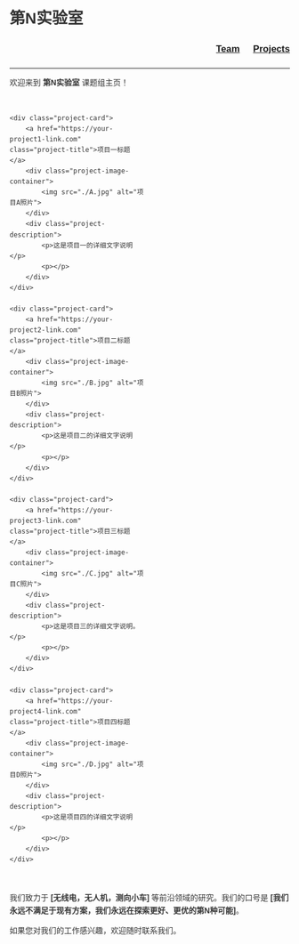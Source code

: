 # 第N实验室

<div style="text-align: right; margin-bottom: 20px;">
  <a href="./team.html" style="font-weight: bold; font-size: 1.2em; margin-right: 20px;">Team</a>
  <a href="./projects.html" style="font-weight: bold; font-size: 1.2em;">Projects</a>
</div>

---

欢迎来到 **第N实验室** 课题组主页！

<style>
/* 全局样式：可选，为了让页面更干净 */
body {
    font-family: Arial, sans-serif;
    line-height: 1.6;
    margin: 20px;
    color: #333;
}

/* 定义容器，使用 CSS Grid 创建两行两列的网格 */
.grid-container {
    display: grid;
    grid-template-columns: 1fr 1fr; /* 两列，每列等宽 */
    grid-template-rows: auto auto; /* 两行，高度自适应 */
    gap: 20px; /* 区域之间的间距 */
    margin-top: 30px;
}

/* 每个项目区域的样式 */
.project-card {
    background-color: #f9f9f9; /* 轻微的背景色，模拟无分割线 */
    padding: 20px;
    border-radius: 8px; /* 圆角边框 */
    box-shadow: 0 2px 4px rgba(0,0,0,0.1); /* 轻微的阴影，增加立体感 */
    display: flex; /* 内部使用 Flexbox 布局 */
    flex-direction: column; /* 元素垂直堆叠 */
    position: relative; /* 用于定位右上角的标题 */
}

/* 项目标题的样式 */
.project-title {
    position: absolute; /* 绝对定位 */
    top: 15px; /* 距离顶部15px */
    right: 20px; /* 距离右侧20px */
    font-size: 1.2em;
    font-weight: bold;
    color: #0056b3; /* 链接颜色 */
    text-decoration: none; /* 默认无下划线 */
}

.project-title:hover {
    text-decoration: underline; /* 鼠标悬停时显示下划线 */
}

/* 项目图片容器的样式 */
.project-image-container {
    float: left; /* 让图片浮动到左侧 */
    margin-right: 15px; /* 图片右侧留出间距 */
    margin-bottom: 10px; /* 图片下方留出间距 */
    width: 100px; /* 控制图片宽度 */
    height: 100px; /* 控制图片高度 */
    overflow: hidden; /* 确保图片不超出容器 */
    border-radius: 4px; /* 图片也带一点圆角 */
}

.project-image-container img {
    width: 100%;
    height: 100%;
    object-fit: cover; /* 裁剪图片以填充容器，保持比例 */
    display: block; /* 移除图片底部空白 */
}

/* 清除浮动，确保内容在图片下方正常排列 */
.project-description::after {
    content: "";
    display: table;
    clear: both;
}

/* 媒体查询：在小屏幕（例如手机）上，布局变为单列 */
@media (max-width: 768px) {
    .grid-container {
        grid-template-columns: 1fr; /* 单列布局 */
    }
    .project-title {
        position: static; /* 取消绝对定位 */
        text-align: left; /* 标题左对齐 */
        margin-bottom: 10px; /* 标题下方增加间距 */
        margin-right: 0;
    }
    .project-image-container {
        float: none; /* 取消浮动 */
        margin-right: 0;
        margin-bottom: 15px;
        width: 100%; /* 图片宽度自适应 */
        height: auto; /* 高度自适应 */
    }
    .project-image-container img {
        height: auto;
    }
}

</style>

<div class="grid-container">

    <div class="project-card">
        <a href="https://your-project1-link.com" class="project-title">项目一标题</a>
        <div class="project-image-container">
            <img src="./A.jpg" alt="项目A照片">
        </div>
        <div class="project-description">
            <p>这是项目一的详细文字说明</p>
            <p></p>
        </div>
    </div>

    <div class="project-card">
        <a href="https://your-project2-link.com" class="project-title">项目二标题</a>
        <div class="project-image-container">
            <img src="./B.jpg" alt="项目B照片">
        </div>
        <div class="project-description">
            <p>这是项目二的详细文字说明</p>
            <p></p>
        </div>
    </div>

    <div class="project-card">
        <a href="https://your-project3-link.com" class="project-title">项目三标题</a>
        <div class="project-image-container">
            <img src="./C.jpg" alt="项目C照片">
        </div>
        <div class="project-description">
            <p>这是项目三的详细文字说明。</p>
            <p></p>
        </div>
    </div>

    <div class="project-card">
        <a href="https://your-project4-link.com" class="project-title">项目四标题</a>
        <div class="project-image-container">
            <img src="./D.jpg" alt="项目D照片">
        </div>
        <div class="project-description">
            <p>这是项目四的详细文字说明</p>
            <p></p>
        </div>
    </div>

</div>




我们致力于 **[无线电，无人机，测向小车]** 等前沿领域的研究。我们的口号是 **[我们永远不满足于现有方案，我们永远在探索更好、更优的第N种可能]**。

如果您对我们的工作感兴趣，欢迎随时联系我们。
